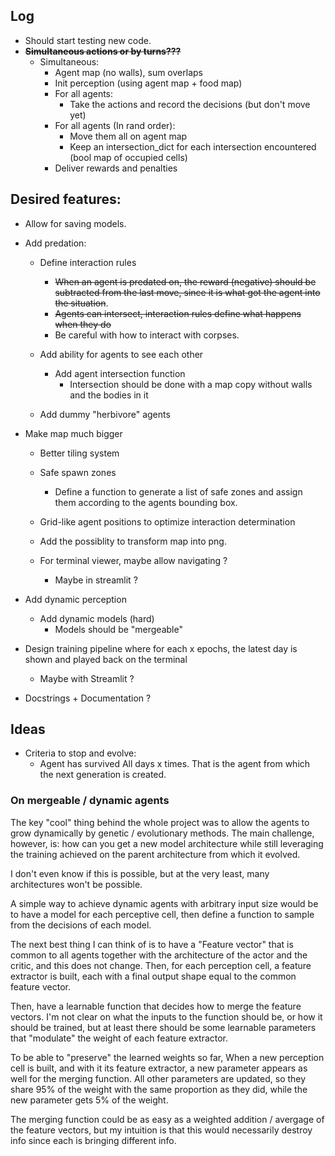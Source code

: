 ## Log

* Should start testing new code.
* ~~**Simultaneous actions or by turns???**~~
    * Simultaneous:
        * Agent map (no walls), sum overlaps
        * Init perception (using agent map + food map)
        * For all agents:
            * Take the actions and record the decisions
              (but don't move yet)
        * For all agents (In rand order):
            * Move them all on agent map
            * Keep an intersection_dict for each intersection
            encountered (bool map of occupied cells)
        * Deliver rewards and penalties
    

## Desired features:

* Allow for saving models.
  
* Add predation:
    * Define interaction rules
        * ~~When an agent is predated on, the reward
          (negative) should be subtracted from the last
          move, since it is what got the agent into
          the situation~~.
        * ~~Agents can intersect, interaction rules
        define what happens when they do~~
        * Be careful with how to interact with corpses.
    * Add ability for agents to see each other
      * Add agent intersection function
        * Intersection should be done with a map copy
      without walls and the bodies in it
          
    * Add dummy "herbivore" agents
* Make map much bigger
    * Better tiling system
    * Safe spawn zones
        * Define a function to generate a list of
      safe zones and assign them according to the agents
          bounding box. 
    * Grid-like agent positions to optimize 
    interaction determination
      
    * Add the possiblity to transform map into png.
    * For terminal viewer, maybe allow navigating ?
        * Maybe in streamlit ?
    
* Add dynamic perception
    * Add dynamic models (hard)
        * Models should be "mergeable"

* Design training pipeline where for each x epochs,
the latest day is shown and played back on the terminal
  * Maybe with Streamlit ? 

* Docstrings + Documentation ?

## Ideas

* Criteria to stop and evolve:
    * Agent has survived All days x times. That is the
    agent from which the next generation is created.

### On mergeable / dynamic agents

The key "cool" thing behind the whole project was to 
allow the agents to grow dynamically by genetic /
evolutionary methods. The main challenge, however, is:
how can you get a new model architecture while still
leveraging the training achieved on the parent 
architecture from which it evolved. 

I don't even know if this is possible, but at the very
least, many architectures won't be possible. 

A simple way to achieve dynamic agents with arbitrary
input size would be to have a model for each perceptive
cell, then define a function to sample from the 
decisions of each model. 

The next best thing I can think of is to have a 
"Feature vector" that is common to all agents
together with the architecture of the actor and the
critic, and this does not change.
Then, for each perception cell, a feature extractor is 
built, each with a final output shape equal to the
common feature vector. 

Then, have a learnable function
that decides how to merge the feature vectors. I'm
not clear on what the inputs to the function should
be, or how it should be trained, but at least there
should be some learnable parameters that "modulate"
the weight of each feature extractor.

To be able to "preserve" the learned weights so far,
When a new perception cell is built, and with it
its feature extractor, a new parameter appears as well
for the merging function. All other parameters are 
updated, so they share 95% of the weight with the
same proportion as they did, while the new parameter
gets 5% of the weight. 

The merging function could be as easy as a weighted 
addition /  avergage of the feature vectors, but my
intuition is that this would necessarily destroy info
since each is bringing different info. 







